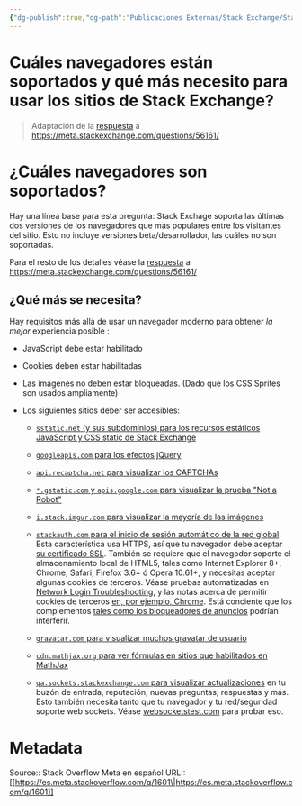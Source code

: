 ```yaml
---
{"dg-publish":true,"dg-path":"Publicaciones Externas/Stack Exchange/Stack Overflow en español/Stack Overflow en español Meta/es.meta.stackoverflow.com-1601.md","permalink":"/publicaciones-externas/stack-exchange/stack-overflow-en-espanol/stack-overflow-en-espanol-meta/es-meta-stackoverflow-com-1601/","title":"Cuáles navegadores están soportados y qué más necesito para usar los sitios de Stack Exchange?","hide":true,"noteIcon":"\"0\"","created":"2024-04-03T12:49:10.373-06:00","updated":"2024-04-05T16:44:00.203-06:00"}
---
```


# Cuáles navegadores están soportados y qué más necesito para usar los sitios de Stack Exchange?

> Adaptación de la [respuesta][1] a 
https://meta.stackexchange.com/questions/56161/ <!-- which-browsers-are-officially-supported-and-what-else-do-i-need -->

# ¿Cuáles navegadores son soportados?

Hay una línea base para esta pregunta: Stack Exchage soporta las últimas dos versiones de los navegadores que más populares entre los visitantes del sitio. Esto no incluye versiones beta/desarrollador, las cuáles no son soportadas.

Para el resto de los detalles véase la [respuesta][1] a 
https://meta.stackexchange.com/questions/56161/ <!-- which-browsers-are-officially-supported-and-what-else-do-i-need -->

## ¿Qué más se necesita?

Hay requisitos más allá de usar un navegador moderno para obtener *la mejor* experiencia posible :

- JavaScript debe estar habilitado 
- Cookies deben estar habilitadas
- Las imágenes no deben estar bloqueadas. (Dado que los CSS Sprites son usados ampliamente)
- Los siguientes sitios deber ser accesibles:

	- [`sstatic.net` (y sus subdominios) para los recursos estáticos JavaScript y CSS static de Stack Exchange](http://blog.stackoverflow.com/2009/08/a-few-speed-improvements/)

	- [`googleapis.com` para los efectos jQuery](//meta.stackexchange.com/questions/81546/stackoverflow-com-javascript-disabled-banner/81561#81561)

	- [`api.recaptcha.net` para visualizar los CAPTCHAs](//meta.stackexchange.com/questions/57846/captcha-is-broken-or-really-hard)

	- [`*.gstatic.com` y `apis.google.com` para visualizar la prueba "Not a Robot"](//meta.stackoverflow.com/questions/278633/captcha-broken-on-stack-overflow-no-challenge-shown)

	- [`i.stack.imgur.com` para visualizar la mayoría de las imágenes](//meta.stackexchange.com/questions/64402/cannot-see-pictures-on-stack-overflow/64404#64404)

	- [`stackauth.com` para el inicio de sesión automático de la red global](http://blog.stackoverflow.com/2010/09/global-network-auto-login/). Esta característica usa HTTPS, así que tu navegador debe aceptar [su certificado SSL](https://stackauth.com/). También se requiere que el navegodor soporte el almacenamiento local de HTML5, tales como Internet Explorer 8+, Chrome, Safari, Firefox 3.6+ ó Opera 10.61+, y necesitas aceptar algunas cookies de terceros. Véase pruebas automatizadas en [Network Login Troubleshooting](//meta.stackoverflow.com/network-login-help), y las notas acerca de permitir cookies de terceros [en, por ejemplo, Chrome](//meta.stackexchange.com/questions/156828/login-problem-in-stackoverflow-in-chrome-as-third-party-cookies-appear-to-be-di/156921#156921). Está conciente que los complementos [tales como los bloqueadores de anuncios](//meta.stackexchange.com/questions/156948/login-process-incompatible-with-adblock-plus) podrían interferir.

	- [`gravatar.com` para visualizar muchos gravatar de usuario](//meta.stackexchange.com/questions/33774/why-do-the-gravatars-get-blocked)

	- [`cdn.mathjax.org` para ver fórmulas en sitios que habilitados en MathJax](//meta.stackexchange.com/questions/133611/mathjax-is-not-defined-javascript-error-and-no-toolbar-is-shown-and-preview-do)

	- [`qa.sockets.stackexchange.com` para visualizar actualizaciones](//meta.stackexchange.com/questions/125677/new-feature-real-time-updates-to-questions-answers-and-inbox) en tu buzón de entrada, reputación, nuevas preguntas, respuestas y más. Esto también necesita tanto que tu navegador y tu red/seguridad soporte web sockets. Véase [websocketstest.com](http://websocketstest.com/) para probar eso.


  [4]: https://en.wikipedia.org/wiki/Internet_Explorer_versions
  [5]: //meta.stackexchange.com/a/168183/152859
  [6]: //meta.stackexchange.com/questions/130917/formatting-oddities-on-stackoverflow-com#comment360305_130917
  [7]: //meta.stackexchange.com/a/70032/131713
  [8]: //meta.stackexchange.com/questions/106760/stack-overflow-looks-odd-in-internet-explorer-for-mac-os-x
  [9]: https://en.wikipedia.org/wiki/Firefox_release_history
  [10]: //meta.stackexchange.com/a/124134/131713
  [11]: //meta.stackexchange.com/questions/124101/search-box-maximisation-changes-cursor-position-unintuitively#comment331638_124101

  [1]: https://meta.stackexchange.com/questions/56161/which-browsers-are-officially-supported-and-what-else-do-i-need#71208

# Metadata
Source:: Stack Overflow Meta en español
URL:: [[https://es.meta.stackoverflow.com/q/1601\|https://es.meta.stackoverflow.com/q/1601]]

